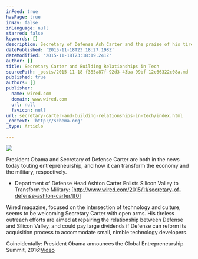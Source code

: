 ```yaml
---
inFeed: true
hasPage: true
inNav: false
inLanguage: null
starred: false
keywords: []
description: Secretary of Defense Ash Carter and the praise of his tireless work to build relationships in Silicon Valley.
datePublished: '2015-11-18T23:18:27.198Z'
dateModified: '2015-11-18T23:18:19.241Z'
author: []
title: Secretary Carter and Building Relationships in Tech
sourcePath: _posts/2015-11-18-f385a87f-92d3-43ba-99bf-12c66322c08a.md
published: true
authors: []
publisher:
  name: wired.com
  domain: www.wired.com
  url: null
  favicon: null
url: secretary-carter-and-building-relationships-in-tech/index.html
_context: 'http://schema.org'
_type: Article

---
```

![](http://www.wired.com/wp-content/uploads/2015/11/Unknown-1-1024x768.jpg)

President Obama and Secretary of Defense Carter are both in the news today touting entrepreneurship, and how it can transform the economy and the military, respectively. 

* Department of Defense Head Ashton Carter Enlists Silicon Valley to Transform the Military: [http://www.wired.com/2015/11/secretary-of-defense-ashton-carter/][0]

Wired magazine, focused on the intersection of technology and culture, seems to be welcoming Secretary Carter with open arms. His tireless outreach efforts are aimed at repairing the relationship between Defense and Silicon Valley, and could pay large dividends if Defense can reform its acquisition process to accommodate small, nimble technology developers. 

Coincidentally: President Obama announces the Global Entrepreneurship Summit, 2016:[Video][1]

[0]: http://www.wired.com/2015/11/secretary-of-defense-ashton-carter/
[1]: https://www.youtube.com/watch?v=T-8TvJcS78w